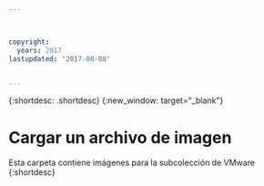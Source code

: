 ```yaml
---



copyright:
  years: 2017
lastupdated: "2017-08-08"


---
```


{:shortdesc: .shortdesc}
{:new_window: target="_blank"}

# Cargar un archivo de imagen
Esta carpeta contiene imágenes para la subcolección de VMware
{:shortdesc}
